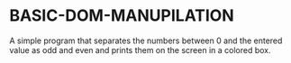 # BASIC-DOM-MANUPILATION
 A simple program that separates the numbers between 0 and the entered value as odd and even and prints them on the screen in a colored box.
